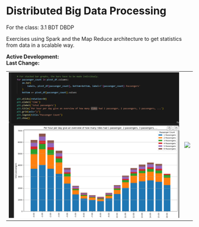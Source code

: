 # Distributed Big Data Processing
For the class: 3.1 BDT DBDP

Exercises using Spark and the Map Reduce architecture to get statistics from data in a scalable way.

**Active Development:** <br>
**Last Change:** <br>

| | |
| :---: | :---: |
| ![](/Screenshots/1-Spark_Streaming.png) | ![](/Screenshots/.png) |

